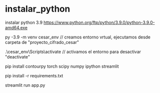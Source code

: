 # instalar_python

instalar python 3.9 https://www.python.org/ftp/python/3.9.0/python-3.9.0-amd64.exe

py -3.9 -m venv cesar_env // creamos entorno vrtual, ejecutamos desde carpeta de "proyecto_cifrado_cesar"

.\cesar_env\Scripts\activate // activamos el entorno para desactivar "deactivate"

pip install contourpy torch scipy numpy ipython streamlit

pip install -r requirements.txt

streamlit run app.py